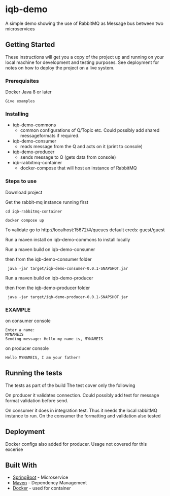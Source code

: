 # iqb-demo

A simple demo showing the use of RabbitMQ as Message bus between two microservices 

## Getting Started

These instructions will get you a copy of the project up and running on your local machine for development and testing purposes. See deployment for notes on how to deploy the project on a live system.

### Prerequisites

Docker 
Java 8 or later

```
Give examples
```

### Installing

 * iqb-demo-commons  
    * common configurations of Q/Topic etc. Could possibly add shared messageformats if required. 
 * iqb-demo-consumer 
    * reads message from the Q and acts on it (print to console)
 * iqb-demo-producer 
    * sends message to Q (gets data from console)
 * iqb-rabbitmq-container 
    * docker-compose that will host an instance of RabbitMQ

### Steps to use


Download project

Get the rabbit-mq instance running first

```
cd iqb-rabbitmq-container

docker compose up

```

To validate go to http://localhost:15672/#/queues 
default creds: guest/guest

Run a maven install on iqb-demo-commons to install locally

Run a maven build on iqb-demo-consumer

then from the iqb-demo-consumer folder

```
 java -jar target/iqb-demo-consumer-0.0.1-SNAPSHOT.jar

```

Run a maven build on iqb-demo-producer

then from the iqb-demo-producer folder

```
 java -jar target/iqb-demo-producer-0.0.1-SNAPSHOT.jar

```


### EXAMPLE

on consumer console

```
Enter a name: 
MYNAMEIS
Sending message: Hello my name is, MYNAMEIS

```
on producer console
```
Hello MYNAMEIS, I am your father!
```


## Running the tests

The tests as part of the build
The test cover only the following

On producer it validates connection. Could possibly add test for message format validation before send.

On consumer it does in integration test. Thus it needs the local rabbitMQ instance to run.
On the consumer the formatting and validation also tested


## Deployment

Docker configs also added for producer. Usage not covered for this excerise 

## Built With

* [SpringBoot](https://spring.io/projects/spring-boot) - Microservice
* [Maven](https://maven.apache.org/) - Dependency Management
* [Docker](https://www.docker.com/) - used for container

